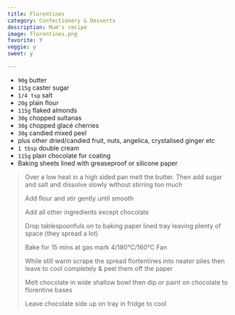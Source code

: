 ```yaml
---
title: Florentines 
category: Confectionery & Desserts
description: Mum's recipe
image: florentines.png
favorite: Y
veggie: y
sweet: y 

--- 
```

* `90g` butter
* `115g` caster sugar
* `1/4 tsp` salt
* `20g` plain flour
* `115g` flaked almonds
* `30g` chopped sultanas
* `30g` chopped glacé cherries
* `30g` candied mixed peel
* plus other dried/candied fruit, nuts, angelica, crystalised ginger etc
* `1 tbsp` double cream
* `115g` plain chocolate for coating
* Baking sheets lined with greaseproof or silicone paper
 
> Over a low heat in a high sided pan melt the butter. Then add sugar and salt and dissolve slowly without stirring too much
>
> Add flour and stir gently until smooth
> 
> Add all other ingredients except chocolate
>
> Drop tablespoonfuls on to baking paper lined tray leaving plenty of space (they spread a lot)
>
> Bake for 15 mins at gas mark 4/180°C/160°C Fan
> 
> While still warm scrape the spread flortentines into neater piles then leave to cool completely & peel them off the paper
>
> Melt chocolate in wide shallow bowl then dip or paint on chocolate to florentine bases
>
> Leave chocolate side up on tray in fridge to cool

